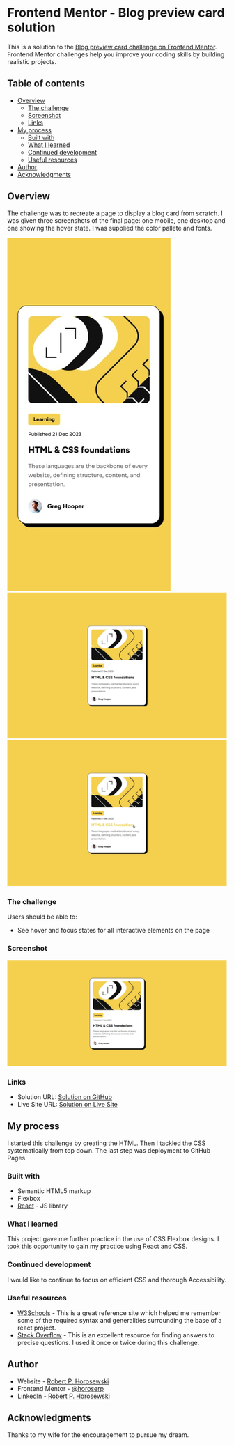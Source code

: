 # Frontend Mentor - Blog preview card solution

This is a solution to the [Blog preview card challenge on Frontend Mentor](https://www.frontendmentor.io/challenges/blog-preview-card-ckPaj01IcS). Frontend Mentor challenges help you improve your coding skills by building realistic projects.

## Table of contents

- [Overview](#overview)
  - [The challenge](#the-challenge)
  - [Screenshot](#screenshot)
  - [Links](#links)
- [My process](#my-process)
  - [Built with](#built-with)
  - [What I learned](#what-i-learned)
  - [Continued development](#continued-development)
  - [Useful resources](#useful-resources)
- [Author](#author)
- [Acknowledgments](#acknowledgments)

## Overview

The challenge was to recreate a page to display a blog card from scratch. I was given three screenshots of the final page: one mobile, one desktop and one showing the hover state. I was supplied the color pallete and fonts.

![mobile view](./public/images/mobile-design.jpg)
![desktop view](./public/images/desktop-design.jpg)
![hover state](./public/images/active-states.jpg)

### The challenge

Users should be able to:

- See hover and focus states for all interactive elements on the page

### Screenshot

![solution](./public/images/my-solution.jpeg)

### Links

- Solution URL: [Solution on GitHub](https://github.com/horoserp/blog-card)
- Live Site URL: [Solution on Live Site](https://horoserp.github.io/blog-card)

## My process

I started this challenge by creating the HTML. Then I tackled the CSS systematically from top down. The last step was deployment to GitHub Pages.

### Built with

- Semantic HTML5 markup
- Flexbox
- [React](https://reactjs.org/) - JS library

### What I learned

This project gave me further practice in the use of CSS Flexbox designs. I took this opportunity to gain my practice using React and CSS.

### Continued development

I would like to continue to focus on efficient CSS and thorough Accessibility.

### Useful resources

- [W3Schools](https://www.w3schools.com/) - This is a great reference site which helped me remember some of the required syntax and generalities surrounding the base of a react project.
- [Stack Overflow](https://stackoverflow.com/) - This is an excellent resource for finding answers to precise questions. I used it once or twice during this challenge.

## Author

- Website - [Robert P. Horosewski](https://horoserp.github.io/React-Portfolio)
- Frontend Mentor - [@horoserp](https://www.frontendmentor.io/profile/horoserp)
- LinkedIn - [Robert P. Horosewski](https://www.linkedin.com/in/robert-horosewski-8a0608196/)

## Acknowledgments

Thanks to my wife for the encouragement to pursue my dream.
